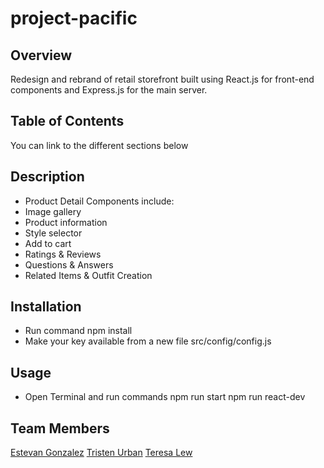 # project-pacific
## Overview
Redesign and rebrand of retail storefront built using React.js for front-end components and Express.js for the main server.

## Table of Contents
You can link to the different sections below

## Description
* Product Detail Components include:
* Image gallery
* Product information
* Style selector
* Add to cart
* Ratings & Reviews
* Questions & Answers
* Related Items & Outfit Creation

## Installation
* Run command
    npm install
* Make your key available from a new file src/config/config.js
## Usage
* Open Terminal and run commands
    npm run start
    npm run react-dev
## Team Members
[Estevan Gonzalez](https://github.com/GonzalezEstevan)
[Tristen Urban](https://github.com/TristenUrban)
[Teresa Lew](https://github.com/teresal92)